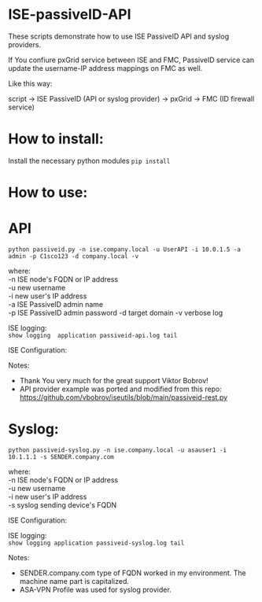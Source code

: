 # ISE-passiveID-API

These scripts demonstrate how to use ISE PassiveID API and syslog providers.  

If You confiure pxGrid service between ISE and FMC, PassiveID service can update the username-IP address mappings on FMC as well.  

Like this way: 

  script -> ISE PassiveID (API or syslog provider) -> pxGrid -> FMC (ID firewall service)  



# How to install:

 
Install the necessary python modules
`pip install `


# How to use:


API
===

`python passiveid.py -n ise.company.local -u UserAPI -i 10.0.1.5 -a admin -p C1sco123 -d company.local -v`
  
where:  
-n ISE node's FQDN or IP address  
-u new username  
-i new user's IP address  
-a ISE PassiveID admin name  
-p ISE PassiveID admin password 
-d target domain 
-v verbose log

ISE logging:  
`show logging  application passiveid-api.log tail`


ISE Configuration:



Notes:
- Thank You very much for the great support Viktor Bobrov!
- API provider example was ported and modified from this repo:
  https://github.com/vbobrov/iseutils/blob/main/passiveid-rest.py

Syslog:
======
`python passiveid-syslog.py -n ise.company.local -u asauser1 -i 10.1.1.1 -s SENDER.company.com`
  
where:  
-n ISE node's FQDN or IP address  
-u new username  
-i new user's IP address  
-s syslog sending device's FQDN   

ISE Configuration:


ISE logging:  
`show logging application passiveid-syslog.log tail`

Notes:
- SENDER.company.com type of FQDN worked in my environment. The machine name part is capitalized.
- ASA-VPN Profile was used for syslog provider.
